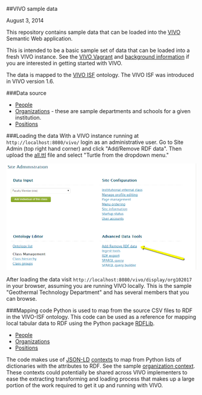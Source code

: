 ##VIVO sample data

August 3, 2014

This repository contains sample data that can be loaded into the [VIVO](http://vivoweb.org/) Semantic Web application.

This is intended to be a basic sample set of data that can be loaded into a fresh VIVO instance.  See the [VIVO Vagrant](https://github.com/lawlesst/vivo-vagrant) and [background information](https://wiki.duraspace.org/display/VIVO/Learning+about+VIVO) if you are interested in getting started with VIVO.

The data is mapped to the [VIVO ISF](https://wiki.duraspace.org/display/VIVO/VIVO-ISF+Ontology) ontology.  The VIVO ISF was introduced in VIVO version 1.6.


###Data source

 * [People](data/csv/people.csv)
 * [Organizations](data/csv/organizations.csv) - these are sample departments and schools for a given institution.
 * [Positions](data/csv/positions.csv)

###Loading the data
With a VIVO instance running at `http://localhost:8080/vivo/` login as an administrative user.  Go to Site Admin (top right hand corner) and click "Add/Remove RDF data".  Then upload the [all.ttl](data/rdf/all.ttl) file and select "Turtle from the dropdown menu."

![ScreenShot](tutorial/images/add_remove_rdf.png)

After loading the data visit `http://localhost:8080/vivo/display/org102017` in your browser, assuming you are running VIVO locally.  This is the sample "Geothermal Technology Department" and has several members that you can browse.

###Mapping code
Python is used to map from the source CSV files to RDF in the VIVO-ISF ontology.  This code can be used as a reference for mapping local tabular data to RDF using the Python package [RDFLib](https://github.com/RDFLib/rdflib).

* [People](people.py)
* [Organizations](organizations.py)
* [Positions](positions.py)

The code makes use of [JSON-LD](http://www.w3.org/TR/json-ld/) [contexts](http://www.w3.org/TR/json-ld/#the-context) to map from Python lists of dictionaries with the attributes to RDF.  See the sample [organization context](organizations.py#L20).  These contexts could potentially be shared across VIVO implementers to ease the extracting transforming and loading process that makes up a large portion of the work required to get it up and running with VIVO.
